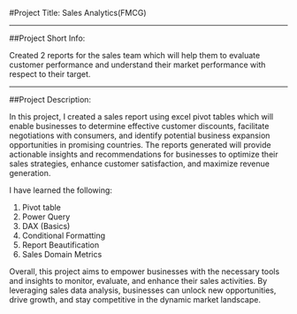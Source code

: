 #Project Title: Sales Analytics(FMCG)

********************

##Project Short Info:

Created 2 reports for the sales team which will help them to evaluate customer performance and understand their market performance with respect to their target.

**********************

##Project Description:

In this project, I created a sales report using excel pivot tables which will enable businesses to determine effective customer discounts, facilitate negotiations with consumers, and identify potential business expansion opportunities in promising countries. The reports generated will provide actionable insights and recommendations for businesses to optimize their sales strategies, enhance customer satisfaction, and maximize revenue generation.

I have learned the following:

1. Pivot table
2. Power Query
3. DAX (Basics)
4. Conditional Formatting
5. Report Beautification
6. Sales Domain Metrics

Overall, this project aims to empower businesses with the necessary tools and insights to monitor, evaluate, and enhance their sales activities. By leveraging sales data analysis, businesses can unlock new opportunities, drive growth, and stay competitive in the dynamic market landscape.
